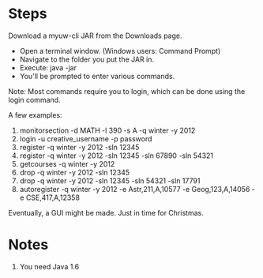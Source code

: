 # Steps #

Download a myuw-cli JAR from the Downloads page.
  * Open a terminal window. (Windows users: Command Prompt)
  * Navigate to the folder you put the JAR in.
  * Execute: java -jar <jar name>
  * You'll be prompted to enter various commands.

Note: Most commands require you to login, which can be done using the login command.

A few examples:
  1. monitorsection -d MATH -l 390 -s A -q winter -y 2012
  1. login -u creative\_username -p password
  1. register -q winter -y 2012 -sln 12345
  1. register -q winter -y 2012 -sln 12345 -sln 67890 -sln 54321
  1. getcourses -q winter -y 2012
  1. drop -q winter -y 2012 -sln 12345
  1. drop -q winter -y 2012 -sln 12345 -sln 54321 -sln 17791
  1. autoregister -q winter -y 2012 -e Astr,211,A,10577 -e Geog,123,A,14056 -e CSE,417,A,12358

Eventually, a GUI might be made.  Just in time for Christmas.

# Notes #
  1. You need Java 1.6